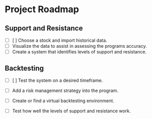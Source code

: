 # Project Roadmap

<h2>Support and Resistance</h2>

- [ ] [ ] Choose a stock and import historical data.
- [ ] Visualize the data to assist in assessing the programs accuracy.
- [ ] Create a system that identifies levels of support and resistance.

<h2>Backtesting</h2>

- [ ] [ ] Test the system on a desired timeframe.
- [ ] Add a risk management strategy into the program.
- [ ] Create or find a virtual backtesting environment.
- [ ] Test how well the levels of support and resistance work.

